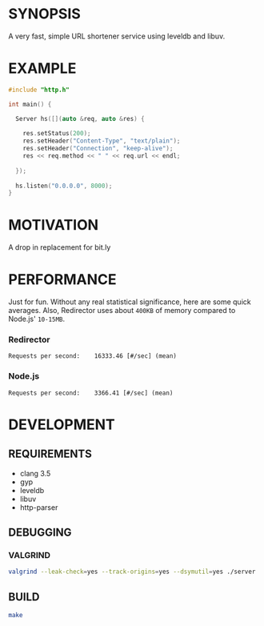 # SYNOPSIS

A very fast, simple URL shortener service using leveldb and libuv.

# EXAMPLE

```cpp
#include "http.h"

int main() {

  Server hs([](auto &req, auto &res) {
    
    res.setStatus(200);
    res.setHeader("Content-Type", "text/plain");
    res.setHeader("Connection", "keep-alive");
    res << req.method << " " << req.url << endl;
 
  });
  
  hs.listen("0.0.0.0", 8000);
}
```

# MOTIVATION

A drop in replacement for bit.ly

# PERFORMANCE

Just for fun. Without any real statistical significance, here are 
some quick averages. Also, Redirector uses about `400KB` of memory
compared to Node.js' `10-15MB`.

### Redirector
```
Requests per second:    16333.46 [#/sec] (mean)
```

### Node.js
```
Requests per second:    3366.41 [#/sec] (mean)
```

# DEVELOPMENT

## REQUIREMENTS

- clang 3.5
- gyp
- leveldb
- libuv
- http-parser

## DEBUGGING

### VALGRIND

```bash
valgrind --leak-check=yes --track-origins=yes --dsymutil=yes ./server
```

## BUILD

```bash
make
```

